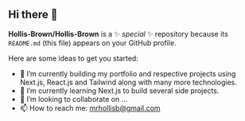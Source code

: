 ## Hi there 👋

**Hollis-Brown/Hollis-Brown** is a ✨ _special_ ✨ repository because its `README.md` (this file) appears on your GitHub profile.

Here are some ideas to get you started:

- 🔭 I’m currently building my portfolio and respective projects using Next.js, React.js and Tailwind along with many more technologies.
- 🌱 I’m currently learning Next.js to build several side projects.
- 👯 I’m looking to collaborate on ...
- 📫 How to reach me: mrhollisb@gmail.com

